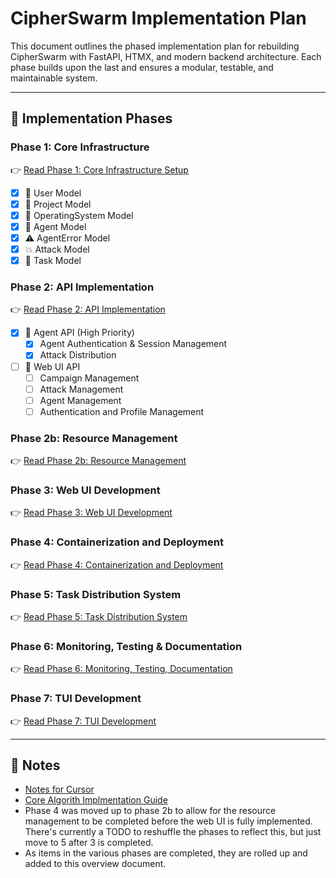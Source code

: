 # CipherSwarm Implementation Plan

This document outlines the phased implementation plan for rebuilding CipherSwarm with FastAPI, HTMX, and modern backend architecture. Each phase builds upon the last and ensures a modular, testable, and maintainable system.

---

## 🚀 Implementation Phases

### Phase 1: Core Infrastructure

👉 [Read Phase 1: Core Infrastructure Setup](phase-1-core-infrastructure.md)

-   [x] 👤 User Model
-   [x] 📁 Project Model
-   [x] 🧠 OperatingSystem Model
-   [x] 🤖 Agent Model
-   [x] ⚠️ AgentError Model
-   [x] 💥 Attack Model
-   [x] 🧾 Task Model

### Phase 2: API Implementation

👉 [Read Phase 2: API Implementation](phase-2-api-implementation.md)

-   [x] 🔐 Agent API (High Priority)
    -   [x] Agent Authentication & Session Management
    -   [x] Attack Distribution
-   [ ] 🧠 Web UI API
    -   [ ] Campaign Management
    -   [ ] Attack Management
    -   [ ] Agent Management
    -   [ ] Authentication and Profile Management

### Phase 2b: Resource Management

👉 [Read Phase 2b: Resource Management](phase-2b-resource-management.md)

### Phase 3: Web UI Development

👉 [Read Phase 3: Web UI Development](phase-3-web-ui.md)

### Phase 4: Containerization and Deployment

👉 [Read Phase 4: Containerization and Deployment](phase-4-containerization-deployment.md)

### Phase 5: Task Distribution System

👉 [Read Phase 5: Task Distribution System](phase-5-task-distribution.md)

### Phase 6: Monitoring, Testing & Documentation

👉 [Read Phase 6: Monitoring, Testing, Documentation](phase-6-monitoring-testing-documentation.md)

### Phase 7: TUI Development

👉 [Read Phase 7: TUI Development](phase-7-tui-development.md)

---

## 📝 Notes

-   [Notes for Cursor](notes-for-cursor.md)
-   [Core Algorith Implmentation Guide](core_algorithm_implementation_guide.md)
-   Phase 4 was moved up to phase 2b to allow for the resource management to be completed before the web UI is fully implemented. There's currently a TODO to reshuffle the phases to reflect this, but just move to 5 after 3 is completed.
-   As items in the various phases are completed, they are rolled up and added to this overview document.
